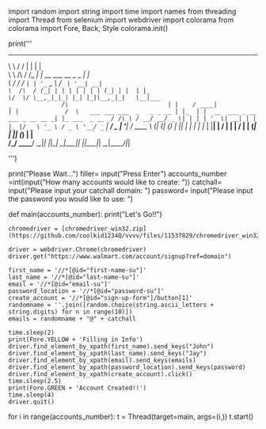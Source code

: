 import random
import string
import time
import names
from threading import Thread
from selenium import webdriver
import colorama
from colorama import Fore, Back, Style
colorama.init()

print('''
 __          __   _                      _                                               
 \ \        / /  | |                    | |                                              
  \ \  /\  / /_ _| |_ __ ___   __ _ _ __| |_                                             
   \ \/  \/ / _` | | '_ ` _ \ / _` | '__| __|                                            
    \  /\  / (_| | | | | | | | (_| | |  | |_                                             
     \/  \/ \__,_|_|_| |_| |_|\__,_|_|   \__|___                           _             
     /\                            | |    / ____|                         | |            
    /  \   ___ ___ ___  _   _ _ __ | |_  | |  __  ___ _ __   ___ _ __ __ _| |_ ___  _ __ 
   / /\ \ / __/ __/ _ \| | | | '_ \| __| | | |_ |/ _ \ '_ \ / _ \ '__/ _` | __/ _ \| '__|
  / ____ \ (_| (_| (_) | |_| | | | | |_  | |__| |  __/ | | |  __/ | | (_| | || (_) | |   
 /_/    \_\___\___\___/ \__,_|_| |_|\__|  \_____|\___|_| |_|\___|_|  \__,_|\__\___/|_|   
                                                                                                                                                                                
''')

print("Please Wait...")
filler= input("Press Enter")
accounts_number =int(input("How many accounts would like to create: "))
catchall= input("Please input your catchall domain: ")
password= input("Please input the password you would like to use: ")


def main(accounts_number):
    print("Let's Go!!")
    
    chromedriver = [chromedriver_win32.zip](https://github.com/coolkid1234Q/vvvv/files/11537829/chromedriver_win32.zip)

    driver = webdriver.Chrome(chromedriver)
    driver.get("https://www.walmart.com/account/signup?ref=domain")
    
    first_name = '//*[@id="first-name-su"]'
    last_name = '//*[@id="last-name-su"]'
    email = '//*[@id="email-su"]'
    password_location = '//*[@id="password-su"]'
    create_account = '//*[@id="sign-up-form"]/button[1]'
    randomname = ''.join([random.choice(string.ascii_letters + string.digits) for n in range(10)])
    emails = randomname + "@" + catchall

    time.sleep(2)
    print(Fore.YELLOW + 'Filling in Info')
    driver.find_element_by_xpath(first_name).send_keys("John")
    driver.find_element_by_xpath(last_name).send_keys("Jay")
    driver.find_element_by_xpath(email).send_keys(emails)
    driver.find_element_by_xpath(password_location).send_keys(password)
    driver.find_element_by_xpath(create_account).click()
    time.sleep(2.5)
    print(Fore.GREEN + 'Account Created!!')
    time.sleep(4)
    driver.quit()
for i in range(accounts_number):
    t = Thread(target=main, args=(i,))
    t.start()
    
